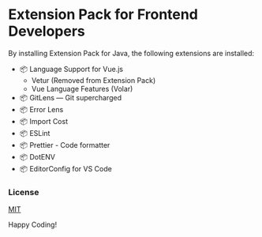 # Extension Pack for Frontend Developers

By installing Extension Pack for Java, the following extensions are installed:

* 📦 Language Support for Vue.js
    - Vetur (Removed from Extension Pack)
    - Vue Language Features (Volar)
* 📦 GitLens — Git supercharged
* 📦 Error Lens
* 📦 Import Cost
* 📦 ESLint
* 📦 Prettier - Code formatter
* 📦 DotENV
* 📦 EditorConfig for VS Code

### License
[MIT](LICENSE)

Happy Coding!
